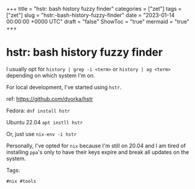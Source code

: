 +++
title = "hstr: bash history fuzzy finder"
categories = ["zet"]
tags = ["zet"]
slug = "hstr:-bash-history-fuzzy-finder"
date = "2023-01-14 00:00:00 +0000 UTC"
draft = "false"
ShowToc = "true"
mermaid = "true"
+++

# hstr: bash history fuzzy finder

I usually opt for `history | grep -i <term>` or `history | ag <term>`
depending on which system I'm on.

For local development, I've started using `hstr`.

ref: https://github.com/dvorka/hstr

Fedora: `dnf install hstr`

Ubuntu 22.04 `apt instll hstr`

Or, just use `nix-env -i hstr`

Personally, I've opted for `nix` because I'm still on 20.04 and I am 
tired of installing `ppa`'s only to have their keys expire and break
all updates on the system.

Tags:

    #nix #tools

